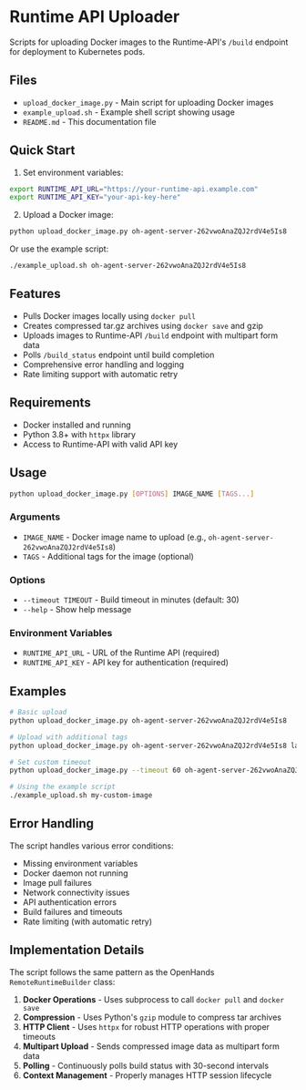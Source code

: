 # Runtime API Uploader

Scripts for uploading Docker images to the Runtime-API's `/build` endpoint for deployment to Kubernetes pods.

## Files

- `upload_docker_image.py` - Main script for uploading Docker images
- `example_upload.sh` - Example shell script showing usage
- `README.md` - This documentation file

## Quick Start

1. Set environment variables:
```bash
export RUNTIME_API_URL="https://your-runtime-api.example.com"
export RUNTIME_API_KEY="your-api-key-here"
```

2. Upload a Docker image:
```bash
python upload_docker_image.py oh-agent-server-262vwoAnaZQJ2rdV4e5Is8
```

Or use the example script:
```bash
./example_upload.sh oh-agent-server-262vwoAnaZQJ2rdV4e5Is8
```

## Features

- Pulls Docker images locally using `docker pull`
- Creates compressed tar.gz archives using `docker save` and gzip
- Uploads images to Runtime-API `/build` endpoint with multipart form data
- Polls `/build_status` endpoint until build completion
- Comprehensive error handling and logging
- Rate limiting support with automatic retry

## Requirements

- Docker installed and running
- Python 3.8+ with `httpx` library
- Access to Runtime-API with valid API key

## Usage

```bash
python upload_docker_image.py [OPTIONS] IMAGE_NAME [TAGS...]
```

### Arguments

- `IMAGE_NAME` - Docker image name to upload (e.g., `oh-agent-server-262vwoAnaZQJ2rdV4e5Is8`)
- `TAGS` - Additional tags for the image (optional)

### Options

- `--timeout TIMEOUT` - Build timeout in minutes (default: 30)
- `--help` - Show help message

### Environment Variables

- `RUNTIME_API_URL` - URL of the Runtime API (required)
- `RUNTIME_API_KEY` - API key for authentication (required)

## Examples

```bash
# Basic upload
python upload_docker_image.py oh-agent-server-262vwoAnaZQJ2rdV4e5Is8

# Upload with additional tags
python upload_docker_image.py oh-agent-server-262vwoAnaZQJ2rdV4e5Is8 latest stable

# Set custom timeout
python upload_docker_image.py --timeout 60 oh-agent-server-262vwoAnaZQJ2rdV4e5Is8

# Using the example script
./example_upload.sh my-custom-image
```

## Error Handling

The script handles various error conditions:

- Missing environment variables
- Docker daemon not running
- Image pull failures
- Network connectivity issues
- API authentication errors
- Build failures and timeouts
- Rate limiting (with automatic retry)

## Implementation Details

The script follows the same pattern as the OpenHands `RemoteRuntimeBuilder` class:

1. **Docker Operations** - Uses subprocess to call `docker pull` and `docker save`
2. **Compression** - Uses Python's `gzip` module to compress tar archives
3. **HTTP Client** - Uses `httpx` for robust HTTP operations with proper timeouts
4. **Multipart Upload** - Sends compressed image data as multipart form data
5. **Polling** - Continuously polls build status with 30-second intervals
6. **Context Management** - Properly manages HTTP session lifecycle